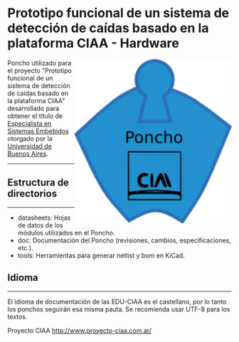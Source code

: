 # Prototipo funcional de un sistema de detección de caídas basado en la plataforma CIAA - Hardware

<img src="doc/logo_poncho_hd.png" style="width:70%" align="right">

Poncho utilizado para el proyecto "Prototipo funcional de un sistema de detección de caídas basado en la plataforma CIAA" desarrollado para obtener el título de [Especialista en Sistemas Embebidos](http://laboratorios.fi.uba.ar/lse/especializacion.html) otorgado por la [Universidad de Buenos Aires](http://www.fi.uba.ar/).

---

## Estructura de directorios
-------------------------

* datasheets: Hojas de datos de los módulos utilizados en el Poncho.
* doc: Documentación del Poncho (revisiones, cambios, especificaciones, etc.).
* tools: Herramientas para generar netlist y bom en KiCad.

## Idioma
-------------------------

El idioma de documentación de las EDU-CIAA es el castellano, por lo tanto los 
ponchos seguirán esa misma pauta. Se recomienda usar UTF-8 para los textos.

Proyecto CIAA http://www.proyecto-ciaa.com.ar/
